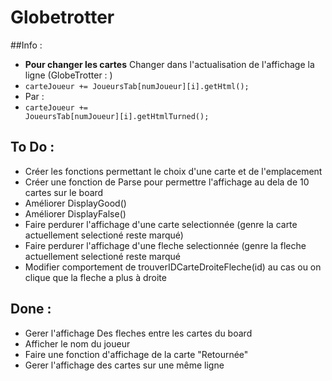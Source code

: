 # Globetrotter

##Info :

* **Pour changer les cartes** Changer dans l'actualisation de l'affichage la ligne (GlobeTrotter : )
 * <code>carteJoueur += JoueursTab[numJoueur][i].getHtml();</code>
* Par :
 * <code>carteJoueur += JoueursTab[numJoueur][i].getHtmlTurned();</code>

## To Do :
* Créer les fonctions permettant le choix d'une carte et de l'emplacement
* Créer une fonction de Parse pour permettre l'affichage au dela de 10 cartes sur le board
* Améliorer DisplayGood()
* Améliorer DisplayFalse()
* Faire perdurer l'affichage d'une carte selectionnée (genre la carte actuellement selectioné reste marqué)
* Faire perdurer l'affichage d'une fleche selectionnée (genre la fleche actuellement selectioné reste marqué
* Modifier comportement de trouverIDCarteDroiteFleche(id) au cas ou on clique que la fleche a plus à droite

## Done :
* Gerer l'affichage Des fleches entre les cartes du board
* Afficher le nom du joueur 
* Faire une fonction d'affichage de la carte "Retournée"
* Gerer l'affichage des cartes sur une même ligne

